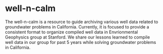 # well-n-calm

The well-n-calm is a resource to guide archiving various well data related to groundwater problems in California.
Currently, it is focused to provide a consistent format to organize compiled well data
in Envrionmental Geophysics group at Stanford. We share our lessons learned to compile well data
in our group for past 5 years while solving groundwater problems in California.

